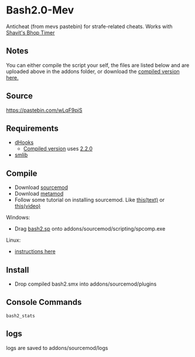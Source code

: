 # Bash2.0-Mev
Anticheat (from mevs pastebin) for strafe-related cheats. Works with [Shavit's Bhop Timer](https://github.com/shavitush/bhoptimer)

## Notes
You can either compile the script your self, the files are listed below and are uploaded above in the addons folder, or download the [compiled version here.](https://github.com/isteinbrook/bash2/blob/master/bash2.smx)

## Source
https://pastebin.com/wLqF9piS

## Requirements
* [dHooks](https://forums.alliedmods.net/showthread.php?t=180114)
  * [Compiled version](https://github.com/isteinbrook/bash2/blob/master/bash2.smx) uses [2.2.0](http://users.alliedmods.net/~drifter/builds/dhooks/2.2/dhooks-2.2.0-hg126-linux.tar.gz)
* [smlib](https://github.com/splewis/smlib)

## Compile
* Download [sourcemod](https://www.sourcemod.net/downloads.php?branch=stable)
* Download [metamod](http://sourcemm.net/downloads.php?branch=stable)
* Follow some tutorial on installing sourcemod. Like [this(text)](https://wiki.alliedmods.net/Installing_SourceMod) or [this(video)](https://www.youtube.com/watch?v=7tz7XCvg75s)

Windows:
* Drag [bash2.sp](https://github.com/isteinbrook/bash2/blob/master/bash2.sp) onto addons/sourcemod/scripting/spcomp.exe

Linux:
* [instructions here](https://wiki.alliedmods.net/Compiling_SourceMod_Plugins)

## Install
* Drop compiled bash2.smx into addons/sourcemod/plugins

## Console Commands
```bash2_stats```

## logs
logs are saved to addons/sourcemod/logs
